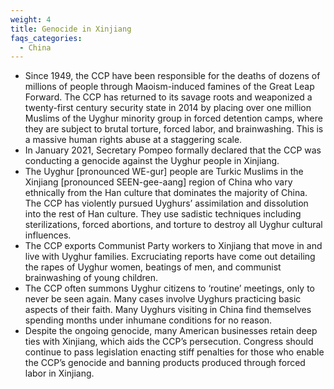 ```yaml
---
weight: 4
title: Genocide in Xinjiang
faqs_categories:
  - China
---
```

* Since 1949, the CCP have been responsible for the deaths of dozens of millions of people through Maoism-induced famines of the Great Leap Forward. The CCP has returned to its savage roots and weaponized a twenty-first century security state in 2014 by placing over one million Muslims of the Uyghur minority group in forced detention camps, where they are subject to brutal torture, forced labor, and brainwashing. This is a massive human rights abuse at a staggering scale.
* In January 2021, Secretary Pompeo formally declared that the CCP was conducting a genocide against the Uyghur people in Xinjiang.
* The Uyghur \[pronounced WE-gur] people are Turkic Muslims in the Xinjiang \[pronounced SEEN-gee-aang] region of China who vary ethnically from the Han culture that dominates the majority of China. The  CCP has violently pursued Uyghurs’ assimilation and dissolution into the rest of Han culture. They use sadistic techniques including sterilizations, forced abortions, and torture to destroy all Uyghur cultural influences.
* The CCP exports Communist Party workers to Xinjiang that move in and live with Uyghur families. Excruciating reports have come out detailing the rapes of Uyghur women, beatings of men, and communist brainwashing of young children.
* The CCP often summons Uyghur citizens to ‘routine’ meetings, only to never be seen again. Many cases involve Uyghurs practicing basic aspects of their faith. Many Uyghurs visiting in China find themselves spending months under inhumane conditions for no reason.
* Despite the ongoing genocide, many American businesses retain deep ties with Xinjiang, which aids the CCP’s persecution. Congress should continue to pass legislation enacting stiff penalties for those who enable the CCP’s genocide and banning products produced through forced labor in Xinjiang.